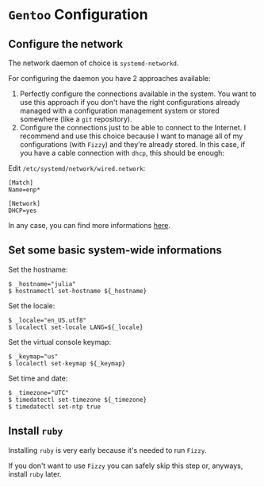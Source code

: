 # `Gentoo` Configuration

## Configure the network

The network daemon of choice is `systemd-networkd`.

For configuring the daemon you have 2 approaches available:

1. Perfectly configure the connections available in the system. You want to use this approach if you don't have the right configurations already managed with a configuration management system or stored somewhere (like a `git` repository).
2. Configure the connections just to be able to connect to the Internet. I recommend and use this choice because I want to manage all of my configurations (with `Fizzy`) and they're already stored. In this case, if you have a cable connection with `dhcp`, this should be enough:

  Edit `/etc/systemd/network/wired.network`:

  ```
  [Match]
  Name=enp*

  [Network]
  DHCP=yes
  ```

In any case, you can find more informations [here](https://wiki.archlinux.org/index.php/Systemd-networkd#Basic_usage).

## Set some basic system-wide informations

Set the hostname:

```ShellSession
$ _hostname="julia"
$ hostnamectl set-hostname ${_hostname}
```

Set the locale:

```
$ _locale="en_US.utf8"
$ localectl set-locale LANG=${_locale}
```

Set the virtual console keymap:

```ShellSession
$ _keymap="us"
$ localectl set-keymap ${_keymap}
```

Set time and date:

```ShellSession
$ _timezone="UTC"
$ timedatectl set-timezone ${_timezone}
$ timedatectl set-ntp true
```

## Install `ruby`

Installing `ruby` is very early because it's needed to run `Fizzy`.

If you don't want to use `Fizzy` you can safely skip this step or, anyways, install `ruby` later.
